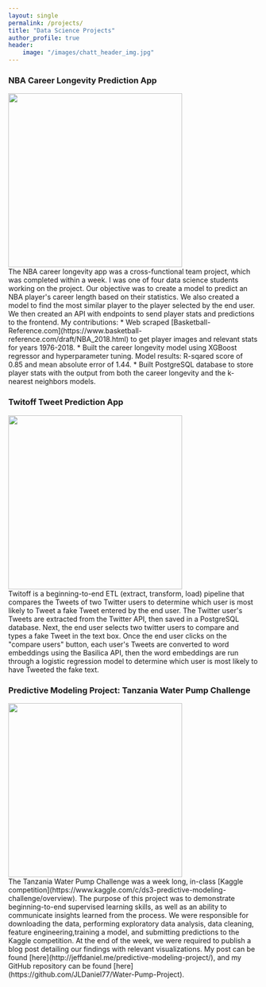 ```yaml
---
layout: single
permalink: /projects/
title: "Data Science Projects"
author_profile: true
header:
    image: "/images/chatt_header_img.jpg"
---
```


### NBA Career Longevity Prediction App
<div style="width:350px;height:350px;overflow:hidden;" >
    <a href="https://nba-clp.netlify.com/login">
        <img src="{{ site.url }}{{ site.baseurl }}/images/nba/nba_logo.jpg" width="350px" height="auto">
    </a>
</div>
The NBA career longevity app was a cross-functional team project, which was completed within a week. I was one of four data science students working on the project. Our objective was to create a model to predict an NBA player's career length based on their statistics. We also created a model to find the most similar player to the player selected by the end user. We then created an API with endpoints to send player stats and predictions to the frontend. My contributions:
* Web scraped [Basketball-Reference.com](https://www.basketball-reference.com/draft/NBA_2018.html) to get player images and relevant stats for years 1976-2018.
* Built the career longevity model using XGBoost regressor and hyperparameter tuning. Model results: R-sqared score of 0.85 and mean absolute error of 1.44.
* Built PostgreSQL database to store player stats with the output from both the career longevity and the k-nearest neighbors models.

### Twitoff Tweet Prediction App
<div style="width:350px;height:350px;overflow:hidden;" >
    <a href="https://jldaniel77-twitoff.herokuapp.com/">
        <img src="{{ site.url }}{{ site.baseurl }}/images/twitoff/twitter_logo.jpg" width="350px" height="auto">
    </a>
</div>
Twitoff is a beginning-to-end ETL (extract, transform, load) pipeline that compares the Tweets of two Twitter users to determine which user is most likely to Tweet a fake Tweet entered by the end user. The Twitter user's Tweets are extracted from the Twitter API, then saved in a PostgreSQL database. Next, the end user selects two twitter users to compare and types a fake Tweet in the text box. Once the end user clicks on the "compare users" button, each user's Tweets are converted to word embeddings using the Basilica API, then the word embeddings are run through a logistic regression model to determine which user is most likely to have Tweeted the fake text.

### Predictive Modeling Project: Tanzania Water Pump Challenge
<div style="width:350px;height:350px;overflow:hidden;" >
    <img src="{{ site.url }}{{ site.baseurl }}/images/water_pump_challenge/water_pump_pic.jpg" width="350px" height="auto">
</div>
The Tanzania Water Pump Challenge was a week long, in-class [Kaggle competition](https://www.kaggle.com/c/ds3-predictive-modeling-challenge/overview). The purpose of this project was to demonstrate beginning-to-end supervised learning skills, as well as an ability to communicate insights learned from the process. We were responsible for downloading the data, performing exploratory data analysis, data cleaning, feature engineering,training a model, and submitting predictions to the Kaggle competition. At the end of the week, we were required to publish a blog post detailing our findings with relevant visualizations. My post can be found [here](http://jeffdaniel.me/predictive-modeling-project/), and my GitHub repository can be found [here](https://github.com/JLDaniel77/Water-Pump-Project). 